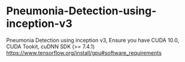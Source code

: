 # Pneumonia-Detection-using-inception-v3
Pneumonia Detection using inception v3,  Ensure you have CUDA 10.0, CUDA Tookit, cuDNN SDK (>= 7.4.1) https://www.tensorflow.org/install/gpu#software_requirements
